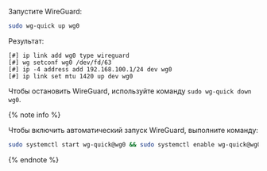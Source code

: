 Запустите WireGuard:

```bash
sudo wg-quick up wg0
```

Результат:

```text
[#] ip link add wg0 type wireguard
[#] wg setconf wg0 /dev/fd/63
[#] ip -4 address add 192.168.100.1/24 dev wg0
[#] ip link set mtu 1420 up dev wg0
```

Чтобы остановить WireGuard, используйте команду `sudo wg-quick down wg0`.

{% note info %}

Чтобы включить автоматический запуск WireGuard, выполните команду:

```bash
sudo systemctl start wg-quick@wg0 && sudo systemctl enable wg-quick@wg0
```

{% endnote %}